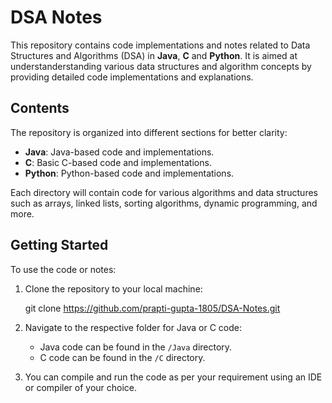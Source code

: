 
# DSA Notes

This repository contains code implementations and notes related to Data Structures and Algorithms (DSA) in **Java**, **C** and **Python**. It is aimed at understanderstanding various data structures and algorithm concepts by providing detailed code implementations and explanations.

  ## Contents

The repository is organized into different sections for better clarity:

- **Java**: Java-based code and implementations.
- **C**: Basic C-based code and implementations.
-  **Python**: Python-based code and implementations.


Each directory will contain code for various algorithms and data structures such as arrays, linked lists, sorting algorithms, dynamic programming, and more.

  ## Getting Started

To use the code or notes:

1. Clone the repository to your local machine:

   git clone https://github.com/prapti-gupta-1805/DSA-Notes.git

2. Navigate to the respective folder for Java or C code:
   - Java code can be found in the `/Java` directory.
   - C code can be found in the `/C` directory.

3. You can compile and run the code as per your requirement using an IDE or compiler of your choice.
